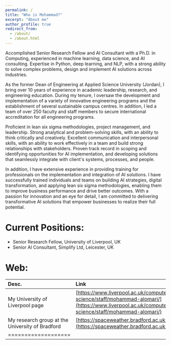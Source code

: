 ```yaml
---
permalink: /
title: "Who is Mohammad?"
excerpt: "About me"
author_profile: true
redirect_from: 
  - /about/
  - /about.html
---
```


Accomplished Senior Research Fellow and AI Consultant with a Ph.D. in Computing, experienced in machine learning, data science, and AI consulting. Expertise in Python, deep learning, and NLP, with a strong ability to solve complex problems, design and implement AI solutions across industries.

As the former Dean of Engineering at Applied Science University (Jordan), I bring over 10 years of experience in academic leadership, research, and engineering education. During my tenure, I oversaw the development and implementation of a variety of innovative engineering programs and the establishment of several sustainable campus centres. In addition, I led a team of over 250 faculty and staff members to secure international accreditation for all engineering programs.

Proficient in lean six sigma methodologies, project management, and leadership. Strong analytical and problem-solving skills, with an ability to think critically and creatively. Excellent communication and interpersonal skills, with an ability to work effectively in a team and build strong relationships with stakeholders. Proven track record in scoping and identifying opportunities for AI implementation, and developing solutions that seamlessly integrate with client's systems, processes, and people.

In addition, I have extensive experience in providing training for professionals on the implementation and integration of AI solutions. I have successfully trained individuals and teams on building AI strategies, digital transformation, and applying lean six sigma methodologies, enabling them to improve business performance and drive better outcomes. With a passion for innovation and an eye for detail, I am committed to delivering transformative AI solutions that empower businesses to realize their full potential.


Current Positions:
======
* Senior Research Fellow, University of Liverpool, UK
* Senior AI Consultant, Simplify Ltd, Leicester, UK

Web:
======

| Desc. | Link |
|:-------|:-------|
| My University of Liverpool page   | [https://www.liverpool.ac.uk/computer-science/staff/mohammad-alomari/](https://www.liverpool.ac.uk/computer-science/staff/mohammad-alomari/)   |
| My research group at the University of Bradford | [https://spaceweather.bradford.ac.uk/](https://spaceweather.bradford.ac.uk/) |
|===================|

